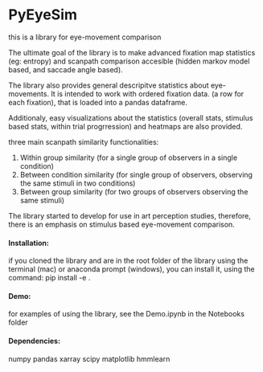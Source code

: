 # PyEyeSim

this is a library for eye-movement comparison


The ultimate goal of the library is to make advanced fixation map statistics (eg: entropy) and scanpath comparison  accesible (hidden markov model based, and saccade angle based).

The library also provides general descripitve statistics about eye-movements. It is intended to work with ordered fixation data. (a row for each fixation), that is loaded into a pandas dataframe.   

Additionaly, easy visualizations about the statistics (overall stats, stimulus based stats, within trial progrression) and heatmaps are also provided. 


three main scanpath similarity functionalities:

1. Within group similarity  (for a single group of observers in a single condition)
2. Between condition similarity (for single group of observers, observing the same stimuli in two conditions)
3. Between group similarity (for two groups of observers observing the same stimuli)


The library started to develop for use in art perception studies, therefore, there is an emphasis on stimulus based eye-movement comparison.


#### Installation:
if you cloned the library and are in the root folder of the library using the terminal (mac) or anaconda prompt (windows), you can install it, using the command: 
pip install -e .


#### Demo:
for examples of using the library, see the Demo.ipynb in the Notebooks folder


#### Dependencies:
numpy
pandas 
xarray
scipy
matplotlib
hmmlearn
